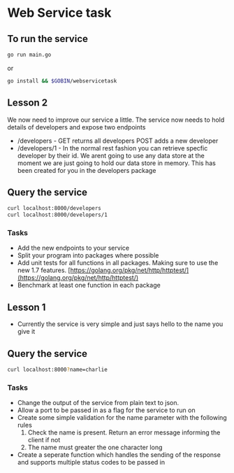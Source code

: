 # Web Service task


## To run the service 
```bash
go run main.go
```
or
```bash
go install && $GOBIN/webservicetask
```

## Lesson 2 
We now need to improve our service a little. The service now needs to hold details of developers and expose two endpoints
- /developers - GET returns all developers POST adds a new developer
- /developers/1 - In the normal rest fashion you can retrieve specfic developer by their id.
We arent going to use any data store at the moment we are just going to hold our data store in memory. This has been created for you in the developers package

## Query the service
```bash
curl localhost:8000/developers
curl localhost:8000/developers/1
```

### Tasks
- Add the new endpoints to your service
- Split your program into packages where possible
- Add unit tests for all functions in all packages. Making sure to use the new 1.7 features. [https://golang.org/pkg/net/http/httptest/](https://golang.org/pkg/net/http/httptest/)
- Benchmark at least one function in each package

## Lesson 1
- Currently the service is very simple and just says hello to the name you give it

## Query the service
```bash
curl localhost:8000?name=charlie
```

### Tasks
- Change the output of the service from plain text to json.
- Allow a port to be passed in as a flag for the service to run on
- Create some simple validation for the name parameter with the following rules
    1. Check the name is present. Return an error message informing the client if not 
    2. The name must greater the one character long
- Create a seperate function which handles the sending of the response and supports multiple status codes to be passed in


